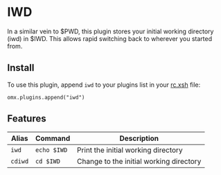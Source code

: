 # IWD

In a similar vein to $PWD, this plugin stores your initial working directory (iwd) in $IWD.
This allows rapid switching back to wherever you started from.

## Install

To use this plugin, append `iwd` to your plugins list in your [rc.xsh] file:

```shell
omx.plugins.append("iwd")
```

## Features

| Alias   | Command     | Description                             |
|---------|-------------|-----------------------------------------|
| `iwd`   | `echo $IWD` | Print the initial working directory     |
| `cdiwd` | `cd $IWD`   | Change to the initial working directory |


[rc.xsh]: https://xon.sh/xonshrc.html
